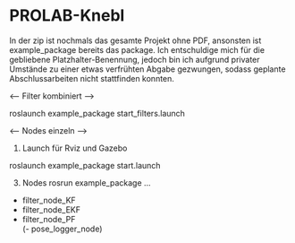 # PROLAB-Knebl


In der zip ist nochmals das gesamte Projekt ohne PDF, ansonsten ist example_package bereits das package.
Ich entschuldige mich für die gebliebene Platzhalter-Benennung, jedoch bin ich aufgrund privater
Umstände zu einer etwas verfrühten Abgabe gezwungen, sodass geplante Abschlussarbeiten nicht stattfinden konnten.



<--  Filter kombiniert -->


roslaunch example_package start_filters.launch 



<--  Nodes einzeln -->

1. Launch für Rviz und Gazebo
   
roslaunch example_package start.launch

3. Nodes
rosrun example_package ...
- filter_node_KF    
- filter_node_EKF   
- filter_node_PF   
(- pose_logger_node)

